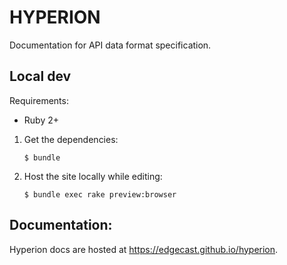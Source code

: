 HYPERION
========

Documentation for API data format specification.


Local dev
------

Requirements:

- Ruby 2+

1. Get the dependencies:

    `$ bundle`

1. Host the site locally while editing:

    `$ bundle exec rake preview:browser`

Documentation:
--------------

Hyperion docs are hosted at https://edgecast.github.io/hyperion.
